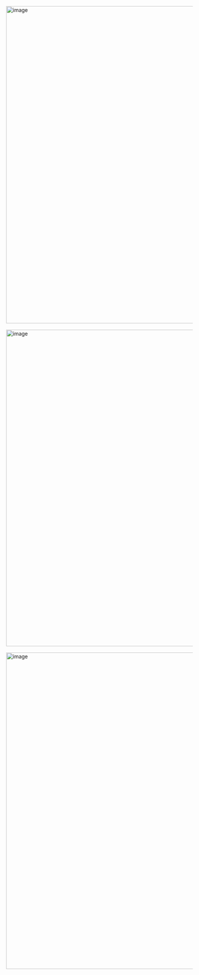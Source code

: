 <img width="856" alt="image" src="https://github.com/user-attachments/assets/6d137f33-e641-4448-896a-9be355e31546">

<br/>
<br/>

<img width="854" alt="image" src="https://github.com/user-attachments/assets/cde4e47c-acdb-45d7-80f4-ff12c82fab63">

<br/>
<br/>


<img width="854" alt="image" src="https://github.com/user-attachments/assets/43ad7a10-1296-4d35-a3a1-534c853b8209">
